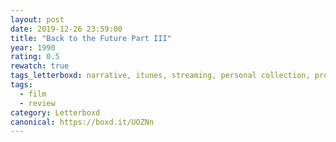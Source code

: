 ```yaml
---
layout: post 
date: 2019-12-26 23:59:00
title: "Back to the Future Part III"
year: 1990
rating: 0.5
rewatch: true
tags_letterboxd: narrative, itunes, streaming, personal collection, projector, philadelphia, leah
tags:
  - film
  - review
category: Letterboxd
canonical: https://boxd.it/UOZNn
---
```

